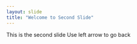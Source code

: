 ```yaml
---
layout: slide
title: "Welcome to Second Slide"
---
```

This is the second slide
Use left arrow to go back
